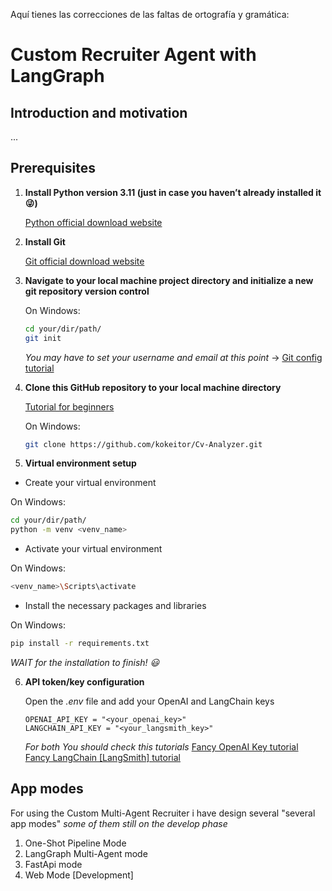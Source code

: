 Aquí tienes las correcciones de las faltas de ortografía y gramática:

# **Custom Recruiter Agent with LangGraph**

## **Introduction and motivation**

...

## **Prerequisites**

1. **Install Python version 3.11 (just in case you haven’t already installed it :stuck_out_tongue_winking_eye:)**

   [Python official download website](https://www.python.org/downloads/)

2. **Install Git**

   [Git official download website](https://www.git-scm.com/downloads)

3. **Navigate to your local machine project directory and initialize a new git repository version control**

   On Windows:
   ```sh
   cd your/dir/path/
   git init
   ```
   *You may have to set your username and email at this point* -> [Git config tutorial](https://www.youtube.com/watch?v=yDntCIs-IJM)
   
4. **Clone this GitHub repository to your local machine directory**

   [Tutorial for beginners](https://www.youtube.com/watch?v=q9wc7hUrW8U)
   
   On Windows:
   ```sh
   git clone https://github.com/kokeitor/Cv-Analyzer.git
   ```
   
5. **Virtual environment setup**
  
  - Create your virtual environment
    
   On Windows:
  ```sh
  cd your/dir/path/
  python -m venv <venv_name>
  ```
  - Activate your virtual environment
    
   On Windows:
  ```sh
  <venv_name>\Scripts\activate
  ```

  - Install the necessary packages and libraries

   On Windows:
  ```sh
  pip install -r requirements.txt
  ```
*WAIT for the installation to finish! :smiley:*

6. **API token/key configuration**
   
   Open the *.env* file and add your OpenAI and LangChain keys
   ```
   OPENAI_API_KEY = "<your_openai_key>"
   LANGCHAIN_API_KEY = "<your_langsmith_key>"
   ```
    *For both You should check this tutorials*
   [Fancy OpenAI Key tutorial](https://www.youtube.com/watch?v=aVog4J6nIAU)
   [Fancy LangChain [LangSmith] tutorial](https://www.youtube.com/watch?v=bE9sf9vGsrM)

## **App modes**

For using the Custom Multi-Agent Recruiter i have design several "several app modes" *some of them still on the develop phase*

1. One-Shot Pipeline Mode
2. LangGraph Multi-Agent mode
3. FastApi mode
4. Web Mode [Development]
